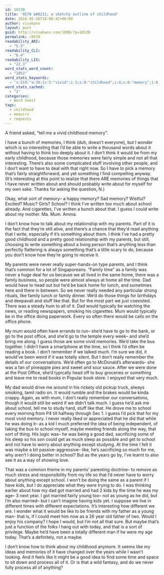 ```yaml
---
id: 10130
title: '0570 &#8211; a sketchy outline of childhood'
date: 2016-05-26T18:08:42+00:00
author: visakanv
layout: post
guid: http://visakanv.com/1000/?p=10130
permalink: /0570
readability_ARI:
  - "5.5"
readability_CLI:
  - "6.4"
readability_LIX:
  - "22.3"
word_stats_word_count:
  - "1052"
word_stats_keywords:
  - 's:519:"a:30:{s:5:"vivid";i:3;s:9:"childhood";i:4;s:6:"memory";i:6;s:8:"memories";i:5;s:5:"think";i:8;s:11:"interesting";i:4;s:5:"write";i:5;s:7:"because";i:3;s:6:"fairly";i:3;s:5:"stuff";i:3;s:7:"written";i:3;s:4:"sort";i:3;s:6:"school";i:8;s:5:"guess";i:4;s:4:"know";i:3;s:7:"parents";i:4;s:4:"good";i:4;s:6:"really";i:5;s:6:"family";i:5;s:4:"time";i:6;s:4:"home";i:3;s:4:"like";i:7;s:9:"typically";i:3;s:6:"office";i:4;s:8:"remember";i:3;s:5:"maybe";i:5;s:4:"kids";i:3;s:7:"married";i:3;s:5:"young";i:3;s:9:"different";i:4;}";'
word_stats_cached:
  - "1"
categories:
  - Word Vomit
tags:
  - childhood
  - memoirs
  - requests
---
```

A friend asked, &#8220;tell me a vivid childhood memory&#8221;.

I have a bunch of memories, I think (duh, doesn&#8217;t everyone), but I wonder which is so interesting that I&#8217;d be able to write a thousand words about it without having to think too deeply about it. I don&#8217;t think it would be from my early childhood, because those memories were fairly simple and not all that interesting. There&#8217;s also some complicated stuff involving other people, and I don&#8217;t want to have to deal with that right now. So I have to pick a memory that&#8217;s fairly straightforward, and yet something I find compelling anyway. (It&#8217;s interesting at this point to realize that there ARE memories of things that I have never written about and should probably write about for myself for my own sake. Thanks for asking the question, N.)

Okay, what sort of memory– a happy memory? Sad memory? Wistful? Excited? Music? Girls? School? I think I&#8217;ve written too much about school already. And cigarettes, I&#8217;ve written a bunch about that. I guess I could write about my mother. Ma. Mum. Amma.

I don&#8217;t know how to talk about my relationship with my parents. Part of it is the fact that they&#8217;re still alive, and there&#8217;s a chance that they&#8217;d read anything that I write, especially if it&#8217;s something about them. I think I&#8217;ve had a pretty good childhood and a pretty good relationship with my parents, but still, choosing to write something about a living person that&#8217;s anything less than perfectly flattering is always something that&#8217;s a little scary to do, because you don&#8217;t know how they&#8217;re going to receive it.

My parents were never really super-hands-on type parents, and I think that&#8217;s common for a lot of Singaporeans. &#8220;Family time&#8221; as a family was never a huge deal for us because we all lived in the same home, there was a family business, so people were almost always at home all the time. Dad would have to head out but he&#8217;d be back home for lunch, and sometimes here and there in between. So we never really needed any particular strong rituals, like family lunch or family dinner. We&#8217;d do those things for birthdays and deepavali and stuff like that. But for the most part we just coexisted. There was a steady hum to all of it. Dad would typically be watching the news, or reading newspapers, smoking his cigarettes. Mum would typically be in the office doing paperwork. Every so often there would be calls on the office phone.

My mum would often have errands to run– she&#8217;d have to go to the bank, or go to the post office, and she&#8217;d go to the temple every week– and she&#8217;d bring me along. I guess those are some vivid memories. We&#8217;d take the bus together. I didn&#8217;t have a smartphone at the time, so I think I&#8217;d often be reading a book. I don&#8217;t remember if we talked much. I&#8217;m sure we did, it would&#8217;ve been weird if it was totally silent. But I don&#8217;t really remember the details of our conversations. We&#8217;d often go to McDonald&#8217;s afterwards– she was a fan of pineapple pies and sweet and sour sauce. After we were done at the Post Office, she&#8217;d typically head off to buy groceries or something and leave me to read books in Popular book store. I enjoyed that very much.

My dad would drive me around in his rickety old pickup truck, always smoking, tamil radio on. It would rumble and the brakes would be kinda crappy. Again, as with mum, I don&#8217;t really remember our conversations, though it would still be weird if we didn&#8217;t talk much. I guess he&#8217;d ask me about school, tell me to study hard, stuff like that. He drove me to school every morning from P4 till halfway through Sec 1. I guess I&#8217;d pick that for my most vivid memory. I never really liked or appreciated that he did that while he was doing it– as a kid I much preferred the idea of being independent, of taking the bus to school myself, maybe meeting friends along the way, that sort of thing. His logic was– he was being a good dad, sacrificing some of his sleep so his son could get as much sleep as possible and get to school and not have to worry about anything except studying. At the time I felt it was maybe a bit passive-aggressive– like, he&#8217;s sacrificing so much for me, why aren&#8217;t I doing better in school? But as the years go by, I&#8217;ve learnt to also see it as a way of showing love.

That was a common theme in my parents&#8217; parenting doctrine– to remove as much stress and responsibility from my life so that I&#8217;d never have to worry about anything except school. I won&#8217;t be doing the same as a parent if I have kids, but I do appreciate what they were trying to do. I was thinking earlier about how my dad got married and had 2 kids by the time he was my age– 3 next year. I got married fairly young too– not as young as he did, but I&#8217;m also married– but I can&#8217;t imagine having kids yet. I suppose we live in different times with different expectations. It&#8217;s interesting how different we are. I wonder what it would be like to be friends with my father as a young man- that is, if I could meet him now as a 26 year old father of two. Would I enjoy his company? I hope I would, but I&#8217;m not all that sure. But maybe that&#8217;s just a function of the folks I hang out with today, and that is a sort of privilege. Maybe he&#8217;d have been a totally different man if he were my age today. That&#8217;s a definitely, not a maybe.

I don&#8217;t know how to think about my childhood anymore. It seems like my ideas and memories of it have changed over the years while I wasn&#8217;t looking. And it feels like it might be a good idea to find some time and space to sit down and process all of it. Or is that a wild fantasy, and do we never fully process all of anything?